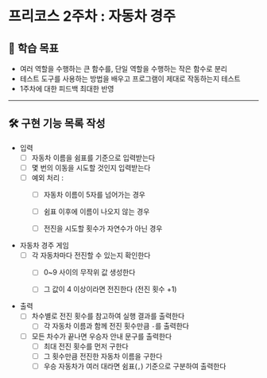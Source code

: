 # 프리코스 2주차 : 자동차 경주

## 🎯 학습 목표

- 여러 역할을 수행하는 큰 함수를, 단일 역할을 수행하는 작은 함수로 분리
- 테스트 도구를 사용하는 방법을 배우고 프로그램이 제대로 작동하는지 테스트
- 1주차에 대한 피드백 최대한 반영

---
## 🛠️ 구현 기능 목록 작성

- 입력
  - [ ] 자동차 이름을 쉼표를 기준으로 입력받는다
  - [ ] 몇 번의 이동을 시도할 것인지 입력받는다
  - [ ] 예외 처리 :
    - [ ] 자동차 이름이 5자를 넘어가는 경우
    - [ ] 쉼표 이후에 이름이 나오지 않는 경우
    - [ ] 전진을 시도할 횟수가 자연수가 아닌 경우


- 자동차 경주 게임
  - [ ] 각 자동차마다 전진할 수 있는지 확인한다
    - [ ] 0~9 사이의 무작위 값 생성한다
    - [ ] 그 값이 4 이상이라면 전진한다 (전진 횟수 +1)


- 출력
  - [ ] 차수별로 전진 횟수를 참고하여 실행 결과를 출력한다
    - [ ] 각 자동차 이름과 함께 전진 횟수만큼 `-`를 출력한다
  - [ ] 모든 차수가 끝나면 우승자 안내 문구를 출력한다
    -  [ ] 최대 전진 횟수를 먼저 구한다
    -  [ ] 그 횟수만큼 전진한 자동차 이름을 구한다
    -  [ ] 우승 자동차가 여러 대라면 쉼표(`,`) 기준으로 구분하여 출력한다
